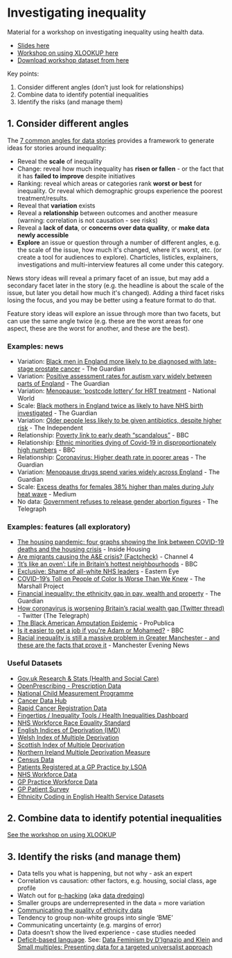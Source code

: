 # Investigating inequality

Material for a workshop on investigating inequality using health data. 

* [Slides here](https://github.com/paulbradshaw/investigatinginequality/blob/main/Investigating%20inequalities%20in%20health%20MJA.pdf)
* [Workshop on using XLOOKUP here](https://github.com/paulbradshaw/investigatinginequality/blob/main/docs/xlookup.md)
* [Download workshop dataset from here](https://docs.google.com/spreadsheets/d/1baHYv6EzQ4_DscuMp6BtJKEbpenjceoY/edit?gid=1464088686#gid=1464088686)

Key points: 

1. Consider different angles (don’t just look for relationships)
2. Combine data to identify potential inequalities
3. Identify the risks (and manage them)


## 1. Consider different angles

The [7 common angles for data stories](https://onlinejournalismblog.com/2020/08/11/here-are-the-7-types-of-stories-most-often-found-in-data/) provides a framework to generate ideas for stories around inequality:

* Reveal the **scale** of inequality
* Change: reveal how much inequality has **risen or fallen** - or the fact that it has **failed to improve** despite initiatives
* Ranking: reveal which areas or categories rank **worst or best** for inequality. Or reveal which demographic groups experience the poorest treatment/results.
* Reveal that **variation** exists
* Reveal a **relationship** between outcomes and another measure (warning: correlation is not causation - see risks)
* Reveal a **lack of data**, or **concerns over data quality**, or **make data newly accessible**
* **Explore** an issue or question through a number of different angles, e.g. the scale of the issue, how much it's changed, where it's worst, etc. (or create a tool for audiences to explore). Charticles, listicles, explainers, investigations and multi-interview features all come under this category.

News story ideas will reveal a primary facet of an issue, but may add a secondary facet later in the story (e.g. the headline is about the scale of the issue, but later you detail how much it's changed). Adding a third facet risks losing the focus, and you may be better using a feature format to do that.

Feature story ideas will explore an issue through more than two facets, but can use the same angle twice (e.g. these are the worst areas for one aspect, these are the worst for another, and these are the best).

### Examples: news

- Variation: [Black men in England more likely to be diagnosed with late-stage prostate cancer](https://www.theguardian.com/society/2025/jan/09/black-men-in-england-more-likely-to-be-diagnosed-with-late-stage-prostate-cancer-analysis-shows) - The Guardian
- Variation: [Positive assessment rates for autism vary widely between parts of England](https://www.theguardian.com/society/2024/oct/27/positive-assessment-rates-for-autism-vary-widely-between-parts-of-england) - The Guardian
- Variation: [Menopause: ‘postcode lottery’ for HRT treatment](https://www.nationalworld.com/health/world-menopause-day-hrt-shortages-england-women-suffer-silence-3883633) - National World
- Scale: [Black mothers in England twice as likely to have NHS birth investigated](https://www.theguardian.com/society/article/2024/jul/23/national-disgrace-black-mothers-in-england-twice-as-likely-to-have-nhs-birth-investigated) - The Guardian
- Variation: [Older people less likely to be given antibiotics, despite higher risk](https://www.independent.co.uk/news/uk/home-news/gps-academics-university-of-manchester-england-royal-college-of-gps-b2727164.html) - The Independent
- Relationship: [Poverty link to early death “scandalous”](https://www.bbc.co.uk/news/uk-52506979) - BBC
- Relationship: [Ethnic minorities dying of Covid-19 in disproportionately high numbers](https://www.bbc.co.uk/news/uk-england-62849438) - BBC
- Relationship: [Coronavirus: Higher death rate in poorer areas](https://www.theguardian.com/world/2020/apr/22/racial-inequality-in-britain-found-a-risk-factor-for-covid-19) - The Guardian
- Variation: [Menopause drugs spend varies widely across England](https://www.theguardian.com/world/2024/oct/27/positive-assessment-rates-for-autism-vary-widely-between-parts-of-england) - The Guardian
- Scale: [Excess deaths for females 38% higher than males during July heat wave](https://medium.com/@julianamani04/excess-deaths-for-females-38-higher-than-males-during-july-heat-wave-12ae1291042e) - Medium
- No data: [Government refuses to release gender abortion figures](http://www.telegraph.co.uk/health/healthnews/9916953/Government-refuses-to-release-gender-abortion-figures.html) - The Telegraph

### Examples: features (all exploratory)

- [The housing pandemic: four graphs showing the link between COVID-19 deaths and the housing crisis](https://www.insidehousing.co.uk/insight/the-housing-pandemic-four-graphs-showing-the-link-between-covid-19-deaths-and-the-housing-crisis-66562) - Inside Housing
- [Are migrants causing the A&E crisis? (Factcheck)](https://www.channel4.com/news/factcheck/high-immigration-nhs-crisis) - Channel 4
- [‘It’s like an oven’: Life in Britain’s hottest neighbourhoods](https://www.bbc.co.uk/news/uk-62126463) - BBC
- [Exclusive: Shame of all-white NHS leaders](https://www.easterneye.biz/exclusive-shame-of-all-white-nhs-leaders/) - Eastern Eye
- [COVID-19’s Toll on People of Color Is Worse Than We Knew](https://www.themarshallproject.org/2020/08/21/covid-19-s-toll-on-people-of-color-is-worse-than-we-knew) - The Marshall Project
- [Financial inequality: the ethnicity gap in pay, wealth and property](https://www.theguardian.com/money/2020/jun/20/financial-inequality-the-ethnicity-gap-in-pay-wealth-and-property) - The Guardian
- [How coronavirus is worsening Britain’s racial wealth gap (Twitter thread)](https://x.com/Telegraph/status/1273601971904266244) - Twitter (The Telegraph)
- [The Black American Amputation Epidemic](https://features.propublica.org/diabetes-amputations/black-american-amputation-epidemic/) - ProPublica
- [Is it easier to get a job if you're Adam or Mohamed?](https://www.bbc.co.uk/news/uk-england-london-38751307) - BBC
- [Racial inequality is still a massive problem in Greater Manchester - and these are the facts that prove it](http://www.manchestereveningnews.co.uk/news/greater-manchester-news/racial-inequality-manchester-hard-facts-12730531) - Manchester Evening News

### Useful Datasets

- [Gov.uk Research & Stats (Health and Social Care)](https://www.gov.uk/search/research-and-statistics?content_store_document_type=statistics_published&level_one_taxon=8124ead8-8ebc-4faf-88ad-dd5cbcc92ba8&order=updated-newest)
- [OpenPrescribing - Prescription Data](https://openprescribing.net/)
- [National Child Measurement Programme](https://digital.nhs.uk/data-and-information/publications/statistical/national-child-measurement-programme)
- [Cancer Data Hub](https://digital.nhs.uk/ndrs/data/data-outputs/cancer-data-hub)
- [Rapid Cancer Registration Data](https://nhsd-ndrs.shinyapps.io/rcrd/)
- [Fingertips / Inequality Tools / Health Inequalities Dashboard](https://fingertips.phe.org.uk/)
- [NHS Workforce Race Equality Standard](https://www.england.nhs.uk/publication/nhs-workforce-race-equality-standard-2022/)
- [English Indices of Deprivation (IMD)](https://www.gov.uk/government/collections/english-indices-of-deprivation)
- [Welsh Index of Multiple Deprivation](https://statswales.gov.wales/Catalogue/Community-Safety-and-Social-Inclusion/Welsh-Index-of-Multiple-Deprivation)
- [Scottish Index of Multiple Deprivation](https://www.gov.scot/collections/scottish-index-of-multiple-deprivation-2020/)
- [Northern Ireland Multiple Deprivation Measure](https://www.nisra.gov.uk/statistics/deprivation/northern-ireland-multiple-deprivation-measure-2017-nimdm2017)
- [Census Data](https://www.ons.gov.uk/census)
- [Patients Registered at a GP Practice by LSOA](https://digital.nhs.uk/data-and-information/publications/statistical/patients-registered-at-a-gp-practice/april-2024#resources)
- [NHS Workforce Data](https://digital.nhs.uk/data-and-information/publications/statistical/nhs-workforce-statistics/november-2024#resources)
- [GP Practice Workforce Data](https://digital.nhs.uk/data-and-information/data-tools-and-services/data-services/general-practice-data-hub/workforce)
- [GP Patient Survey](https://gp-patient.co.uk/surveysandreports)
- [Ethnicity Coding in English Health Service Datasets](https://www.nhsrho.org/research/ethnicity-coding-in-english-health-service-datasets/)

## 2. Combine data to identify potential inequalities

[See the workshop on using XLOOKUP](https://github.com/paulbradshaw/investigatinginequality/blob/main/docs/xlookup.md)

## 3. Identify the risks (and manage them)

- Data tells you what is happening, but not why - ask an expert
- Correlation vs causation: other factors, e.g. housing, social class, age profile
- Watch out for [p-hacking](https://royalsocietypublishing.org/doi/10.1098/rsos.220346) (aka [data dredging](https://en.wikipedia.org/wiki/Data_dredging))
- Smaller groups are underrepresented in the data = more variation
- [Communicating the quality of ethnicity data](https://analysisfunction.civilservice.gov.uk/blog/communicating-the-quality-of-ethnicity-data/)
- Tendency to group non-white groups into single ‘BME’
- Communicating uncertainty (e.g. margins of error)
- Data doesn’t show the lived experience - case studies needed
- [Deficit-based language](https://bcmj.org/editorials/away-deficit-based-language). See: [Data Feminism by D'Ignazio and Klein](https://data-feminism.mitpress.mit.edu/pub/ei7cogfn/release/4?from=21128&to=21556) and [Small multiples: Presenting data for a targeted universalist approach](http://blog.pietablakely.com/presenting-data-for-a-targeted-universalist-approach)




